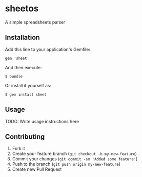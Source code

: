 # sheetos

A simple spreadsheets parser

## Installation

Add this line to your application's Gemfile:

    gem 'sheet'

And then execute:

    $ bundle

Or install it yourself as:

    $ gem install sheet

## Usage

TODO: Write usage instructions here

## Contributing

1. Fork it
2. Create your feature branch (`git checkout -b my-new-feature`)
3. Commit your changes (`git commit -am 'Added some feature'`)
4. Push to the branch (`git push origin my-new-feature`)
5. Create new Pull Request

